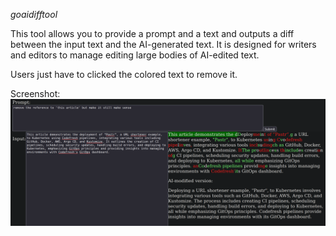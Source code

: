 *goaidifftool*

This tool allows you to provide a prompt and a text and outputs a diff between the input text and the AI-generated text. It is designed for writers and editors to manage editing large bodies of AI-edited text.

Users just have to clicked the colored text to remove it.

Screenshot:
![Screenshot](https://github.com/mattyleecifer/goaidifftool/blob/main/examples/demo.png)
